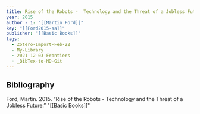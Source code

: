 ```yaml
---
title: Rise of the Robots -  Technology and the Threat of a Jobless Future
year: 2015
author - 1: "[[Martin Ford]]"
key: "[[Ford2015-sa]]"
publisher: "[[Basic Books]]"
tags:
  - Zotero-Import-Feb-22
  - My-Library
  - 2021-12-03-Frontiers
  - _BibTex-to-MD-Git
---
```


## Bibliography
Ford, Martin. 2015. “Rise of the Robots -  Technology and the Threat of a Jobless Future.” "[[Basic Books]]"